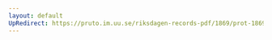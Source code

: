```yaml
---
layout: default
UpRedirect: https://pruto.im.uu.se/riksdagen-records-pdf/1869/prot-1869--fk--225.pdf
---
```

